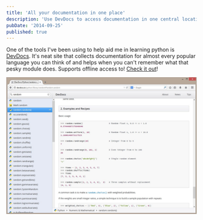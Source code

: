 ```yaml
---
title: 'All your documentation in one place'
description: 'Use DevDocs to access documentation in one central location'
pubDate: '2014-09-25'
published: true
---
```


One of the tools I've been using to help aid me in learning python is [DevDocs](http://devdocs.io/). It's neat site that collects documentation for almost every popular language you can think of and helps when you can't remember what that pesky module does. Supports offline access to! [Check it out](http://devdocs.io/)!

![Dev docs](../../assets/blog/all-your-documentation-in-one-place/1.jpg)